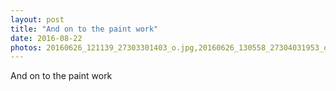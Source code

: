 ```yaml
---
layout: post
title: "And on to the paint work"
date: 2016-08-22
photos: 20160626_121139_27303301403_o.jpg,20160626_130558_27304031953_o.jpg
---
```

And on to the paint work﻿
